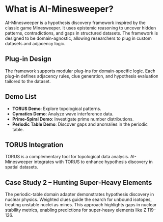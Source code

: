 # What is AI-Minesweeper?

AI-Minesweeper is a hypothesis discovery framework inspired by the classic game Minesweeper. It uses epistemic reasoning to uncover hidden patterns, contradictions, and gaps in structured datasets. The framework is designed to be domain-agnostic, allowing researchers to plug in custom datasets and adjacency logic.

## Plug-in Design

The framework supports modular plug-ins for domain-specific logic. Each plug-in defines adjacency rules, clue generation, and hypothesis evaluation tailored to the dataset.

## Demo List

- **TORUS Demo**: Explore topological patterns.
- **Cymatics Demo**: Analyze wave interference data.
- **Prime-Spiral Demo**: Investigate prime number distributions.
- **Periodic Table Demo**: Discover gaps and anomalies in the periodic table.

## TORUS Integration

TORUS is a complementary tool for topological data analysis. AI-Minesweeper integrates with TORUS to enhance hypothesis discovery in spatial datasets.

## Case Study 2 – Hunting Super-Heavy Elements

The periodic-table domain adapter demonstrates hypothesis discovery in nuclear physics. Weighted clues guide the search for unbound isotopes, treating unstable nuclei as mines. This approach highlights gaps in nuclear stability metrics, enabling predictions for super-heavy elements like Z 119–126.
